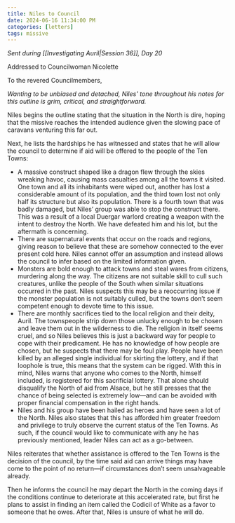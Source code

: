 ```yaml
---
title: Niles to Council
date: 2024-06-16 11:34:00 PM
categories: [letters]
tags: missive
---
```


*Sent during [[Investigating Auril|Session 36]], Day 20*

Addressed to Councilwoman Nicolette

To the revered Councilmembers,

*Wanting to be unbiased and detached, Niles’ tone throughout his notes for this outline is grim, critical, and straightforward.*

Niles begins the outline stating that the situation in the North is dire, hoping that the missive reaches the intended audience given the slowing pace of caravans venturing this far out.

Next, he lists the hardships he has witnessed and states that he will allow the council to determine if aid will be offered to the people of the Ten Towns:
 - A massive construct shaped like a dragon flew through the skies wreaking havoc, causing mass casualties among all the towns it visited. One town and all its inhabitants were wiped out, another has lost a considerable amount of its population, and the third town lost not only half its structure but also its population. There is a fourth town that was badly damaged, but Niles’ group was able to stop the construct there. This was a result of a local Duergar warlord creating a weapon with the intent to destroy the North. We have defeated him and his lot, but the aftermath is concerning.
 - There are supernatural events that occur on the roads and regions, giving reason to believe that these are somehow connected to the ever present cold here. Niles cannot offer an assumption and instead allows the council to infer based on the limited information given.
 - Monsters are bold enough to attack towns and steal wares from citizens, murdering along the way. The citizens are not suitable skill to cull such creatures, unlike the people of the South when similar situations occurred in the past. Niles suspects this may be a reoccurring issue if the monster population is not suitably culled, but the towns don’t seem competent enough to devote time to this issue.
 - There are monthly sacrifices tied to the local religion and their deity, Auril. The townspeople strip down those unlucky enough to be chosen and leave them out in the wilderness to die. The religion in itself seems cruel, and so Niles believes this is just a backward way for people to cope with their predicament. He has no knowledge of how people are chosen, but he suspects that there may be foul play. People have been killed by an alleged single individual for skirting the lottery, and if that loophole is true, this means that the system can be rigged. With this in mind, Niles warns that anyone who comes to the North, himself included, is registered for this sacrificial lottery. That alone should disqualify the North of aid from Alsace, but he still presses that the chance of being selected is extremely low—and can be avoided with proper financial compensation in the right hands.
 - Niles and his group have been hailed as heroes and have seen a lot of the North. Niles also states that this has afforded him greater freedom and privilege to truly observe the current status of the Ten Towns. As such, if the council would like to communicate with any he has previously mentioned, leader Niles can act as a go-between.

Niles reiterates that whether assistance is offered to the Ten Towns is the decision of the council, by the time said aid can arrive things may have come to the point of no return—if circumstances don’t seem unsalvageable already.

Then he informs the council he may depart the North in the coming days if the conditions continue to deteriorate at this accelerated rate, but first he plans to assist in finding an item called the Codicil of White as a favor to someone that he owes. After that, Niles is unsure of what he will do.